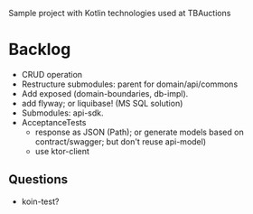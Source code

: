 Sample project with Kotlin technologies used at TBAuctions

# Backlog

* CRUD operation
* Restructure submodules: parent for domain/api/commons
* Add exposed (domain-boundaries, db-impl).
* add flyway; or liquibase! (MS SQL solution)
* Submodules: api-sdk.
* AcceptanceTests
  * response as JSON (Path); or generate models based on contract/swagger; but don't reuse api-model)
  * use ktor-client

## Questions

* koin-test?
